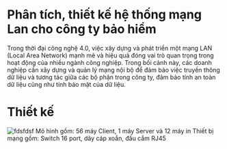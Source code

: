 # Phân tích, thiết kế hệ thống mạng Lan cho công ty bảo hiểm
Trong thời đại công nghệ 4.0, việc xây dựng và phát triển một mạng LAN (Local Area Network) mạnh mẽ và hiệu quả đóng vai trò quan trọng trong hoạt động của nhiều ngành công nghiệp. Trong bối cảnh này, các doanh nghiệp cần xây dựng và quản lý mạng nội bộ để đảm bảo việc truyền thông dữ liệu và tương tác giữa các bộ phận trong công ty, đảm bảo tính an toàn dữ liệu cũng như tính bảo mật của dữ liệu.
# Thiết kế
![fdsfdsf](https://github.com/bimbim3011/computer-networks/assets/139091741/5697a55e-5b4a-4be2-823b-ffb20ff92e72)
Mô hình gồm: 56 máy Client, 1 máy Server và 12 máy in
Thiết bị mạng gồm: Switch 16 port, dây cáp xoắn, đầu cắm RJ45
